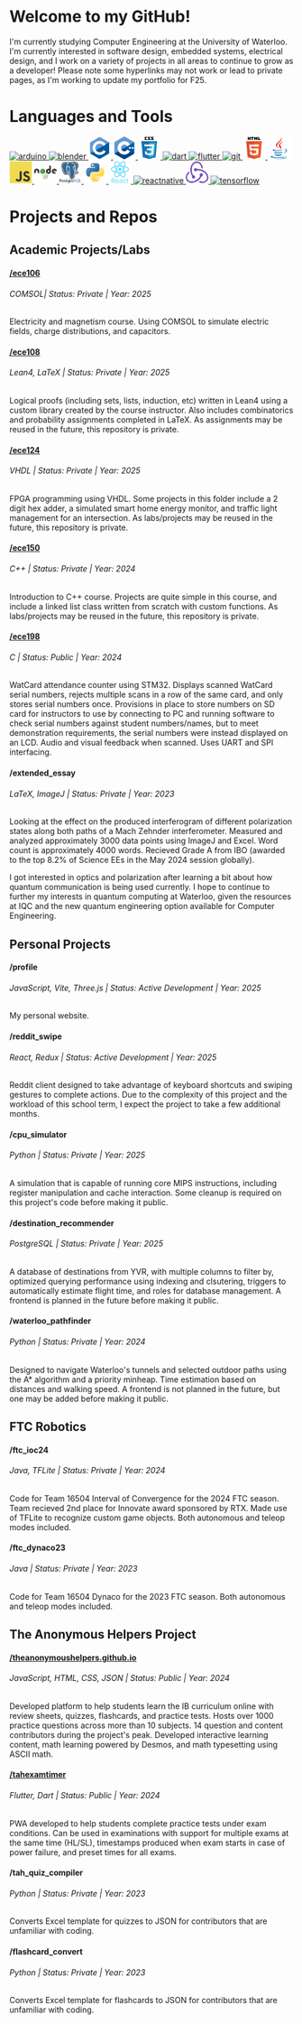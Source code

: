 
<h1>Welcome to my GitHub!</h1>

I'm currently studying Computer Engineering at the University of Waterloo. I'm currently interested in software design, embedded systems, electrical design, and I work on a variety of projects in all areas to continue to grow as a developer! Please note some hyperlinks may not work or lead to private pages, as I'm working to update my portfolio for F25.


<h1>Languages and Tools</h1>

<p align="left"> <a href="https://www.arduino.cc/" target="_blank" rel="noreferrer"> <img src="https://cdn.worldvectorlogo.com/logos/arduino-1.svg" alt="arduino" width="40" height="40"/> </a> <a href="https://www.blender.org/" target="_blank" rel="noreferrer"> <img src="https://download.blender.org/branding/community/blender_community_badge_white.svg" alt="blender" width="40" height="40"/> </a> <a href="https://www.cprogramming.com/" target="_blank" rel="noreferrer"> <img src="https://raw.githubusercontent.com/devicons/devicon/master/icons/c/c-original.svg" alt="c" width="40" height="40"/> </a> <a href="https://www.w3schools.com/cpp/" target="_blank" rel="noreferrer"> <img src="https://raw.githubusercontent.com/devicons/devicon/master/icons/cplusplus/cplusplus-original.svg" alt="cplusplus" width="40" height="40"/> </a> <a href="https://www.w3schools.com/css/" target="_blank" rel="noreferrer"> <img src="https://raw.githubusercontent.com/devicons/devicon/master/icons/css3/css3-original-wordmark.svg" alt="css3" width="40" height="40"/> </a> <a href="https://dart.dev" target="_blank" rel="noreferrer"> <img src="https://www.vectorlogo.zone/logos/dartlang/dartlang-icon.svg" alt="dart" width="40" height="40"/> </a> <a href="https://flutter.dev" target="_blank" rel="noreferrer"> <img src="https://www.vectorlogo.zone/logos/flutterio/flutterio-icon.svg" alt="flutter" width="40" height="40"/> </a> <a href="https://git-scm.com/" target="_blank" rel="noreferrer"> <img src="https://www.vectorlogo.zone/logos/git-scm/git-scm-icon.svg" alt="git" width="40" height="40"/> </a> <a href="https://www.w3.org/html/" target="_blank" rel="noreferrer"> <img src="https://raw.githubusercontent.com/devicons/devicon/master/icons/html5/html5-original-wordmark.svg" alt="html5" width="40" height="40"/> </a> <a href="https://www.java.com" target="_blank" rel="noreferrer"> <img src="https://raw.githubusercontent.com/devicons/devicon/master/icons/java/java-original.svg" alt="java" width="40" height="40"/> </a> <a href="https://developer.mozilla.org/en-US/docs/Web/JavaScript" target="_blank" rel="noreferrer"> <img src="https://raw.githubusercontent.com/devicons/devicon/master/icons/javascript/javascript-original.svg" alt="javascript" width="40" height="40"/> </a> <a href="https://nodejs.org" target="_blank" rel="noreferrer"> <img src="https://raw.githubusercontent.com/devicons/devicon/master/icons/nodejs/nodejs-original-wordmark.svg" alt="nodejs" width="40" height="40"/> </a> <a href="https://www.postgresql.org" target="_blank" rel="noreferrer"> <img src="https://raw.githubusercontent.com/devicons/devicon/master/icons/postgresql/postgresql-original-wordmark.svg" alt="postgresql" width="40" height="40"/> </a> <a href="https://www.python.org" target="_blank" rel="noreferrer"> <img src="https://raw.githubusercontent.com/devicons/devicon/master/icons/python/python-original.svg" alt="python" width="40" height="40"/> </a> <a href="https://reactjs.org/" target="_blank" rel="noreferrer"> <img src="https://raw.githubusercontent.com/devicons/devicon/master/icons/react/react-original-wordmark.svg" alt="react" width="40" height="40"/> </a> <a href="https://reactnative.dev/" target="_blank" rel="noreferrer"> <img src="https://reactnative.dev/img/header_logo.svg" alt="reactnative" width="40" height="40"/> </a> <a href="https://redux.js.org" target="_blank" rel="noreferrer"> <img src="https://raw.githubusercontent.com/devicons/devicon/master/icons/redux/redux-original.svg" alt="redux" width="40" height="40"/> </a> <a href="https://www.tensorflow.org" target="_blank" rel="noreferrer"> <img src="https://www.vectorlogo.zone/logos/tensorflow/tensorflow-icon.svg" alt="tensorflow" width="40" height="40"/> </a> </p>



<h1>Projects and Repos</h1>

<h2 align="left">Academic Projects/Labs</h2>

<h4 align="left"><a href="https://github.com/joel-crasto/project-descriptions/tree/main/ece-coursework#ece-106">/ece106</a></h4>
<h6>COMSOL| Status: Private | Year: 2025</h6>

Electricity and magnetism course. Using COMSOL to simulate electric fields, charge distributions, and capacitors.


<h4 align="left"><a href="https://github.com/joel-crasto/project-descriptions/tree/main/ece-coursework#ece-108">/ece108</a></h4>
<h6>Lean4, LaTeX | Status: Private | Year: 2025</h6>

Logical proofs (including sets, lists, induction, etc) written in Lean4 using a custom library created by the course instructor. Also includes combinatorics and probability assignments completed in LaTeX. As assignments may be reused in the future, this repository is private.

<h4 align="left"><a href="https://github.com/joel-crasto/project-descriptions/tree/main/ece-coursework#ece-124">/ece124</a></h4>
<h6>VHDL | Status: Private | Year: 2025</h6>

FPGA programming using VHDL. Some projects in this folder include a 2 digit hex adder, a simulated smart home energy monitor, and traffic light management for an intersection. As labs/projects may be reused in the future, this repository is private.

<h4 align="left"><a href="https://github.com/joel-crasto/project-descriptions/tree/main/ece-coursework#ece-150">/ece150</a></h4>
<h6>C++ | Status: Private | Year: 2024</h6>

Introduction to C++ course. Projects are quite simple in this course, and include a linked list class written from scratch with custom functions. As labs/projects may be reused in the future, this repository is private.

<h4 align="left"><a href="https://github.com/joel-crasto/ece198">/ece198</a></h4>
<h6>C | Status: Public | Year: 2024</h6>

WatCard attendance counter using STM32. Displays scanned WatCard serial numbers, rejects multiple scans in a row of the same card, and only stores serial numbers once. Provisions in place to store numbers on SD card for instructors to use by connecting to PC and running software to check serial numbers against student numbers/names, but to meet demonstration requirements, the serial numbers were instead displayed on an LCD. Audio and visual feedback when scanned. Uses UART and SPI interfacing.

<h4 align="left">/extended_essay</h4>
<h6>LaTeX, ImageJ | Status: Private | Year: 2023</h6>

Looking at the effect on the produced interferogram of different polarization states along both paths of a Mach Zehnder interferometer. Measured and analyzed approximately 3000 data points using ImageJ and Excel. Word count is approximately 4000 words. Recieved Grade A from IBO (awarded to the top 8.2% of Science EEs in the May 2024 session globally).

I got interested in optics and polarization after learning a bit about how quantum communication is being used currently. I hope to continue to further my interests in quantum computing at Waterloo, given the resources at IQC and the new quantum engineering option available for Computer Engineering.

<h2 align="left">Personal Projects</h2>

<h4 align="left">/profile</h4>
<h6>JavaScript, Vite, Three.js | Status: Active Development | Year: 2025</h6>

My personal website. 

<h4 align="left">/reddit_swipe</h4>
<h6>React, Redux | Status: Active Development | Year: 2025</h6>

Reddit client designed to take advantage of keyboard shortcuts and swiping gestures to complete actions. Due to the complexity of this project and the workload of this school term, I expect the project to take a few additional months.

<h4 align="left">/cpu_simulator</h4>
<h6>Python | Status: Private | Year: 2025</h6>

A simulation that is capable of running core MIPS instructions, including register manipulation and cache interaction. Some cleanup is required on this project's code before making it public. 

<h4 align="left">/destination_recommender</h4>
<h6>PostgreSQL | Status: Private | Year: 2025</h6>

A database of destinations from YVR, with multiple columns to filter by, optimized querying performance using indexing and clsutering, triggers to automatically estimate flight time, and roles for database management. A frontend is planned in the future before making it public.

<h4 align="left">/waterloo_pathfinder</h4>
<h6>Python | Status: Private | Year: 2024</h6>

Designed to navigate Waterloo's tunnels and selected outdoor paths using the A* algorithm and a priority minheap. Time estimation based on distances and walking speed. A frontend is not planned in the future, but one may be added before making it public.

<h2 align="left">FTC Robotics</h2>

<h4 align="left">/ftc_ioc24</h4>
<h6>Java, TFLite | Status: Private | Year: 2024</h6>

Code for Team 16504 Interval of Convergence for the 2024 FTC season. Team recieved 2nd place for Innovate award sponsored by RTX. Made use of TFLite to recognize custom game objects. Both autonomous and teleop modes included.

<h4 align="left">/ftc_dynaco23</h4>
<h6>Java | Status: Private | Year: 2023</h6>

Code for Team 16504 Dynaco for the 2023 FTC season. Both autonomous and teleop modes included.

<h2 align="left">The Anonymous Helpers Project</h2>

<h4 align="left"><a href="https://github.com/theanonymoushelpers/theanonymoushelpers.github.io">/theanonymoushelpers.github.io</a></h4>
<h6>JavaScript, HTML, CSS, JSON | Status: Public | Year: 2024</h6>

Developed platform to help students learn the IB curriculum online with review sheets, quizzes, flashcards, and practice tests. Hosts over 1000 practice questions across more than 10 subjects. 14 question and content contributors during the project's peak. Developed interactive learning content, math learning powered by Desmos, and math typesetting using ASCII math.

<h4 align="left"><a href="https://github.com/theanonymoushelpers/tahexamtimer">/tahexamtimer</a></h4>
<h6>Flutter, Dart | Status: Public | Year: 2024</h6>

PWA developed to help students complete practice tests under exam conditions. Can be used in examinations with support for multiple exams at the same time (HL/SL), timestamps produced when exam starts in case of power failure, and preset times for all exams.

<h4 align="left">/tah_quiz_compiler</h4>
<h6>Python | Status: Private | Year: 2023</h6>

Converts Excel template for quizzes to JSON for contributors that are unfamiliar with coding.

<h4 align="left">/flashcard_convert</h4>
<h6>Python | Status: Private | Year: 2023</h6>

Converts Excel template for flashcards to JSON for contributors that are unfamiliar with coding.

<!-- <p><img align="left" src="https://github-readme-stats.vercel.app/api/top-langs?username=joel-crasto&show_icons=true&theme=dark&locale=en&layout=compact" alt="joel-crasto" /></p>

<p>&nbsp;<img align="center" src="https://github-readme-stats.vercel.app/api?username=joel-crasto&show_icons=true&theme=dark&locale=en" alt="joel-crasto" /></p>
since most of my repos are private anyways 
--!>

